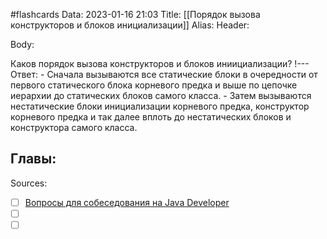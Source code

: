 #flashcards
Data: 2023-01-16 21:03
Title: [[Порядок вызова конструкторов и блоков инициализации]]
Alias:
Header:



Body:


Каков порядок вызова конструкторов и блоков иниициализации?
!---
Ответ:
	- Сначала вызываются все статические блоки в очередности от первого статического блока корневого предка и выше по цепочке иерархии до статических блоков самого класса.
	- Затем вызываются нестатические блоки инициализации корневого предка, конструктор корневого предка и так далее вплоть до нестатических блоков и конструктора самого класса.
<!--SR:!2023-02-05,2,130-->





Главы:
-


Sources:
- [ ] [Вопросы для собеседования на Java Developer](https://github.com/enhorse/java-interview/blob/master/README.md#%D0%9E%D0%9E%D0%9F)
- [ ] []()
- [ ] []()
